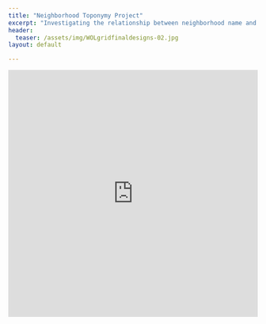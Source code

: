 ```yaml
---
title: "Neighborhood Toponymy Project"
excerpt: "Investigating the relationship between neighborhood name and income"
header:
  teaser: /assets/img/WOLgridfinaldesigns-02.jpg
layout: default

---
```


<iframe src="https://storymaps.arcgis.com/stories/7afa476b89934014a43160e7381f087a" width="100%" height="500px" frameborder="0" allowfullscreen allow="geolocation"></iframe>
